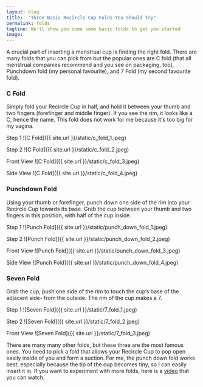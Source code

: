 ```yaml
---
layout: blog
title:  "Three Basic Recircle Cup Folds You Should Try"
permalink: folds
tagline: We'll show you some some basic folds to get you started
image:
---
```


A crucial part of inserting a menstrual cup is finding the right fold. There are many folds that you can pick from but the popular ones are C fold (that all menstrual companies recommend and you see on packaging. too), Punchdown fold (my personal favourite), and 7 Fold (my second favourite fold).

### C Fold
Simply fold your Recircle Cup in half, and hold it between your thumb and two fingers (forefinger and middle finger). If you see the rim, it looks like a C, hence the name. This fold does not work for me because it's too big for my vagina.

Step 1
![C Fold]({{ site.url }}/static/c_fold_1.jpeg)

Step 2
![C Fold]({{ site.url }}/static/c_fold_2.jpeg)

Front View
![C Fold]({{ site.url }}/static/c_fold_3.jpeg)

Side View
![C Fold]({{ site.url }}/static/c_fold_4.jpeg)


### Punchdown Fold

Using your thumb or forefinger, punch down one side of the rim into your Recircle Cup towards its base. Grab the cup between your thumb and two fingers in this position, with half of the cup inside.

Step 1
![Punch Fold]({{ site.url }}/static/punch_down_fold_1.jpeg)

Step 2
![Punch Fold]({{ site.url }}/static/punch_down_fold_2.jpeg)

Front View
![Punch Fold]({{ site.url }}/static/punch_down_fold_3.jpeg)

Side View
![Punch Fold]({{ site.url }}/static/punch_down_fold_4.jpeg)


### Seven Fold

Grab the cup, push one side of the rim to touch the cup’s base of the adjacent side- from the outside. The rim of the cup makes a 7.

Step 1
![Seven Fold]({{ site.url }}/static/7_fold_1.jpeg)

Step 2
![Seven Fold]({{ site.url }}/static/7_fold_2.jpeg)

Front View
![Seven Fold]({{ site.url }}/static/7_fold_3.jpeg)


There are many many other folds, but these three are the most famous ones. You need to pick a fold that allows your Recircle Cup to pop open easily inside of you and form a suction. For me, the punch down fold works best, especially because the tip of the cup becomes tiny, so I can easily insert it in. If you want to experiment with more folds, here is a [video](https://www.youtube.com/watch?v=IRGqVH1cJ6k) that you can watch.

